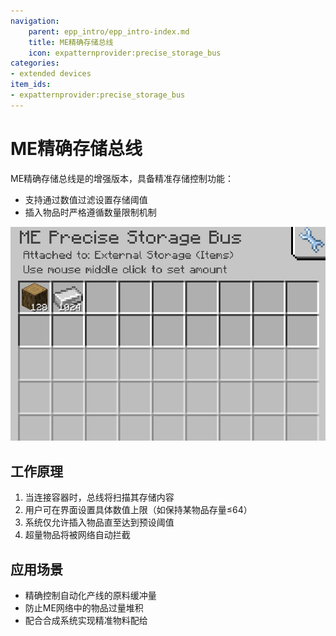 ```yaml
---
navigation:
    parent: epp_intro/epp_intro-index.md
    title: ME精确存储总线
    icon: expatternprovider:precise_storage_bus
categories:
- extended devices
item_ids:
- expatternprovider:precise_storage_bus
---
```


# ME精确存储总线

<GameScene zoom="8" background="transparent">
  <ImportStructure src="../structure/cable_precise_storage_bus.snbt"></ImportStructure>
</GameScene>

ME精确存储总线是<ItemLink id="ae2:storage_bus" />的增强版本，具备精准存储控制功能：
- 支持通过数值过滤设置存储阈值
- 插入物品时严格遵循数量限制机制

![GUI](../pic/pre_storage_bus.png)

## 工作原理
1. 当连接容器时，总线将扫描其存储内容
2. 用户可在界面设置具体数值上限（如保持某物品存量≤64）
3. 系统仅允许插入物品直至达到预设阈值
4. 超量物品将被网络自动拦截

## 应用场景
- 精确控制自动化产线的原料缓冲量
- 防止ME网络中的物品过量堆积
- 配合合成系统实现精准物料配给